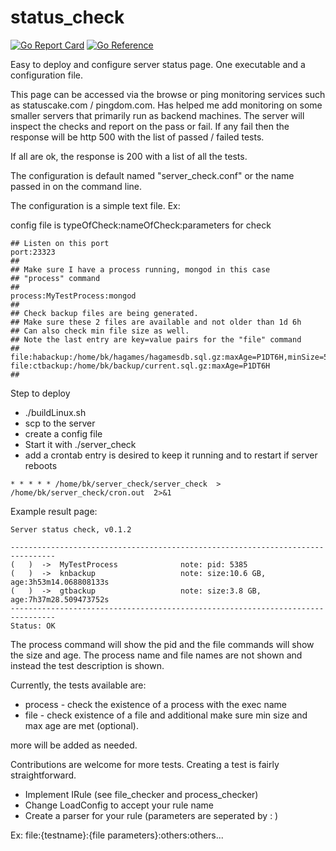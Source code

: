 # status_check 
[![Go Report Card](https://goreportcard.com/badge/github.com/samlotti/status_check)](https://goreportcard.com/report/github.com/samlotti/status_check)
[![Go Reference](https://pkg.go.dev/badge/github.com/samlotti/status_check.svg)](https://pkg.go.dev/github.com/samlotti/status_check)

Easy to deploy and configure server status page.  One executable and a configuration file.

This page can be accessed via the browse or ping monitoring services such as statuscake.com / pingdom.com.  Has helped me add monitoring on some smaller servers that primarily run as backend machines. 
The server will inspect the checks and report on the pass or fail.  If any fail then the response will be http 500 with the list of passed / failed tests.

If all are ok, the response is 200 with a list of all the tests.

The configuration is default named "server_check.conf" or the name passed in on the command line.

The configuration is a simple text file. Ex:

config file is typeOfCheck:nameOfCheck:parameters for check
```
## Listen on this port
port:23323
##
## Make sure I have a process running, mongod in this case
## "process" command
##
process:MyTestProcess:mongod
##
## Check backup files are being generated.
## Make sure these 2 files are available and not older than 1d 6h
## Can also check min file size as well.
## Note the last entry are key=value pairs for the "file" command
##
file:habackup:/home/bk/hagames/hagamesdb.sql.gz:maxAge=P1DT6H,minSize=5000
file:ctbackup:/home/bk/backup/current.sql.gz:maxAge=P1DT6H
##

```

Step to deploy
* ./buildLinux.sh
* scp to the server
* create a config file
* Start it with 
./server_check  
* add a crontab entry is desired to keep it running and to restart if server reboots
```cron
* * * * * /home/bk/server_check/server_check  > /home/bk/server_check/cron.out  2>&1
```

Example result page:

    Server status check, v0.1.2
    
    --------------------------------------------------------------------------------
    (   )  ->  MyTestProcess              note: pid: 5385
    (   )  ->  knbackup                   note: size:10.6 GB, age:3h53m14.068808133s
    (   )  ->  gtbackup                   note: size:3.8 GB, age:7h37m28.509473752s
    --------------------------------------------------------------------------------
    Status: OK

The process command will show the pid and the file commands will show the size and age.
The process name and file names are not shown and instead the test description is shown.


Currently, the tests available are:
* process - check the existence of a process with the exec name
* file - check existence of a file and additional make sure min size and max age are met (optional).

more will be added as needed.

Contributions are welcome for more tests.  Creating a test is fairly straightforward.  
* Implement IRule  (see file_checker and process_checker)
* Change LoadConfig to accept your rule name
* Create a parser for your rule (parameters are seperated by : )

Ex:
file:{testname}:{file parameters}:others:others...



